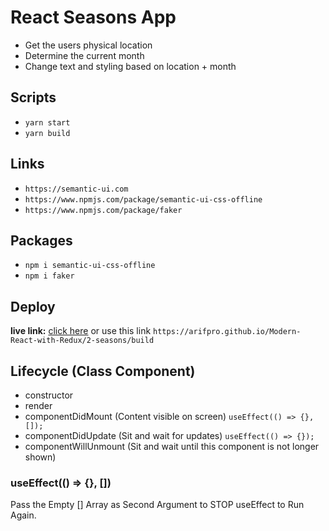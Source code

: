 # React Seasons App

- Get the users physical location
- Determine the current month
- Change text and styling based on location + month

## Scripts

- `yarn start`
- `yarn build`

## Links

- `https://semantic-ui.com`
- `https://www.npmjs.com/package/semantic-ui-css-offline`
- `https://www.npmjs.com/package/faker`

## Packages

- `npm i semantic-ui-css-offline`
- `npm i faker`

## Deploy

**live link:** [click here](https://arifpro.github.io/Modern-React-with-Redux/2-seasons/build) or use this link `https://arifpro.github.io/Modern-React-with-Redux/2-seasons/build`

## Lifecycle (Class Component)

- constructor
- render
- componentDidMount (Content visible on screen) `useEffect(() => {}, []);`
- componentDidUpdate (Sit and wait for updates) `useEffect(() => {});`
- componentWillUnmount (Sit and wait until this component is not longer shown)

### useEffect(() => {}, [])

Pass the Empty [] Array as Second Argument to STOP useEffect to Run Again.
